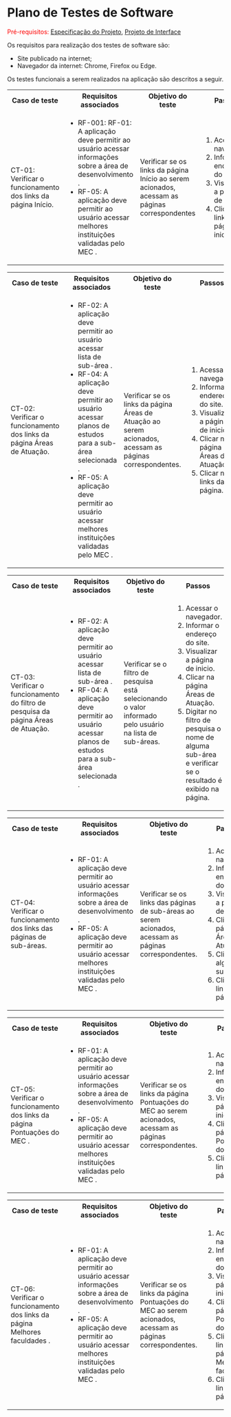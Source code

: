 
# Plano de Testes de Software

<span style="color:red">Pré-requisitos: <a href="https://github.com/ICEI-PUC-Minas-PMV-ADS/PMV-ADS-2024-1-E1-Proj-Direcionamento-Profissional/blob/main/documentos/02-Especificação%20do%20Projeto.md"> Especificação do Projeto</a></span>, <a href="https://github.com/ICEI-PUC-Minas-PMV-ADS/PMV-ADS-2024-1-E1-Proj-Direcionamento-Profissional/blob/main/documentos/04-Projeto%20de%20Interface.md"> Projeto de Interface</a>

Os requisitos para realização dos testes de software são:
<ul><li>Site publicado na internet;</li>
<li>Navegador da internet: Chrome, Firefox ou Edge.</li>
</ul>

Os testes funcionais a serem realizados na aplicação são descritos a seguir.

<table>
 <tr>
  <th>Caso de teste</th>
  <th>Requisitos associados</th>
  <th>Objetivo do teste</th>
  <th>Passos</th>
  <th>Critérios de êxito</th>
  <th>Responsável</th>
 </tr>
 <tr>
  <td>CT-01: Verificar o funcionamento dos links da página Início.
</td>
  <td>
   <ul>
    <li>RF-001:	RF-01: A aplicação deve permitir ao usuário acessar informações sobre a área de desenvolvimento
.</li>
   <li>RF-05: A aplicação deve permitir ao usuário acessar melhores instituições validadas pelo MEC
.</li>
   </ul>
  </td>
  <td>Verificar se os links da página Início ao serem acionados, acessam as páginas correspondentes</td>
  <td>
   <ol>
    <li>Acessar o navegador.</li>
    <li>Informar o endereço do site.</li>
    <li>Visualizar a página de inicio.</li>
    <li>Clicar nos links da página de inicio.</li>
   </ol>
   </td>
  <td>Todos os links da página Início devem encaminhar os usuários para as páginas descritas.</td>
  <td>Cristhiane Maria Assi  e Karina Reis </td>
 </tr>
</table>

<table>
 <tr>
  <th>Caso de teste</th>
  <th>Requisitos associados</th>
  <th>Objetivo do teste</th>
  <th>Passos</th>
  <th>Critérios de êxito</th>
  <th>Responsável</th>
 </tr>
 <tr>
  <td>CT-02: Verificar o funcionamento dos links da página Áreas de Atuação.
</td>
  <td>
   <ul>
   <li>RF-02: A aplicação deve permitir ao usuário acessar lista de sub-área
.</li>
    <li>RF-04: A aplicação deve permitir ao usuário acessar planos de estudos para a sub-área selecionada
.</li>
    <li>RF-05: A aplicação deve permitir ao usuário acessar melhores instituições validadas pelo MEC
.</li>
   </ul>
  </td>
  <td>Verificar se os links da página Áreas de Atuação ao serem acionados, acessam as páginas correspondentes.</td>
  <td>
   <ol>
    <li>Acessar o navegador.</li>
    <li>Informar o endereço do site.</li>
    <li>Visualizar a página de inicio.</li>
    <li>Clicar na página Áreas de Atuação.</li>
    <li>Clicar nos links da página.</li>
   </ol>
   </td>
  <td>Todos os links da página Áreas de Atuação devem encaminhar os usuários para as páginas de sub-áreas.</td>
  <td>Cristhiane Maria Assi e Victor Emanuel de Souza.</td>
 </tr>
</table>

 <table>
 <tr>
  <th>Caso de teste</th>
  <th>Requisitos associados</th>
  <th>Objetivo do teste</th>
  <th>Passos</th>
  <th>Critérios de êxito</th>
  <th>Responsável</th>
 </tr>
 <tr>
  <td>CT-03: Verificar o funcionamento do filtro de pesquisa da página Áreas de Atuação.
</td>
  <td>
   <ul>
    <li>RF-02: A aplicação deve permitir ao usuário acessar lista de sub-área
.</li>
   <li>RF-04: A aplicação deve permitir ao usuário acessar planos de estudos para a sub-área selecionada
.</li>
   </ul>
  </td>
  <td>Verificar se o filtro de pesquisa está selecionando o valor informado pelo usuário na lista de sub-áreas.</td>
  <td>
   <ol>
    <li>Acessar o navegador.</li>
    <li>Informar o endereço do site.</li>
    <li>Visualizar a página de inicio.</li>
    <li>Clicar na página Áreas de Atuação.</li>
    <li> Digitar no filtro de pesquisa o nome de alguma sub-área e verificar se o resultado é exibido na página.</li>
   </ol>
   </td>
  <td>Os dados inseridos no filtro de pesquisa devem mostrar as sub-áreas que tem o nome ou descrição contendo o conteúdo informado pelo usuário.</td>
  <td>Cristhiane Maria Assi e Victor Emanuel de Souza.</td>
 </tr>
</table>

<table>
 <tr>
  <th>Caso de teste</th>
  <th>Requisitos associados</th>
  <th>Objetivo do teste</th>
  <th>Passos</th>
  <th>Critérios de êxito</th>
  <th>Responsável</th>
 </tr>
 <tr>
  <td>CT-04: Verificar o funcionamento dos links das páginas de sub-áreas.
</td>
  <td>
   <ul>
    <li>RF-01: A aplicação deve permitir ao usuário acessar informações sobre a área de desenvolvimento
.</li>
   <li>RF-05: A aplicação deve permitir ao usuário acessar melhores instituições validadas pelo MEC
.</li>
   </ul>
  </td>
  <td>Verificar se os links das páginas de sub-áreas ao serem acionados, acessam as páginas correspondentes.</td>
  <td>
   <ol>
    <li>Acessar o navegador.</li>
    <li>Informar o endereço do site.</li>
    <li>Visualizar a página de inicio.</li>
    <li>Clicar na página Áreas de Atuação.</li>
    <li>Clicar em alguma sub-área.</li>
    <li>Clicar nos links da página.</li>
   </ol>
   </td>
  <td>Todos os links da página de sub-áreas devem encaminhar os usuários para as páginas correspondentes.</td>
  <td>Cristhiane Maria Assi e Victor Emanuel de Souza.</td>
 </tr>
</table>

<table>
 <tr>
  <th>Caso de teste</th>
  <th>Requisitos associados</th>
  <th>Objetivo do teste</th>
  <th>Passos</th>
  <th>Critérios de êxito</th>
  <th>Responsável</th>
 </tr>
 <tr>
  <td>CT-05: Verificar o funcionamento dos links da página Pontuações do MEC
.
</td>
  <td>
   <ul>
    <li>RF-01: A aplicação deve permitir ao usuário acessar informações sobre a área de desenvolvimento
.</li>
   <li>RF-05: A aplicação deve permitir ao usuário acessar melhores instituições validadas pelo MEC
.</li>
   </ul>
  </td>
  <td>Verificar se os links da página Pontuações do MEC ao serem acionados, acessam as páginas correspondentes.</td>
  <td>
   <ol>
    <li>Acessar o navegador.</li>
    <li>Informar o endereço do site.</li>
    <li>Visualizar a página de inicio.</li>
    <li>Clicar na página Pontuações do MEC.</li>
    <li>Clicar nos links da página.</li>
   </ol>
   </td>
  <td>Verificar se os links das página Pontuações do MEC ao serem acionados, acessam as páginas correspondentes.</td>
  <td>Ana Clara Dunningham, Ana Izabel de Sá Carvalho</td>
 </tr>
</table>

<table>
 <tr>
  <th>Caso de teste</th>
  <th>Requisitos associados</th>
  <th>Objetivo do teste</th>
  <th>Passos</th>
  <th>Critérios de êxito</th>
  <th>Responsável</th>
 </tr>
 <tr>
  <td>CT-06: Verificar o funcionamento dos links da página Melhores faculdades
.
</td>
  <td>
   <ul>
    <li>RF-01: A aplicação deve permitir ao usuário acessar informações sobre a área de desenvolvimento
.</li>
   <li>RF-05: A aplicação deve permitir ao usuário acessar melhores instituições validadas pelo MEC
.</li>
   </ul>
  </td>
  <td>Verificar se os links da página Pontuações do MEC ao serem acionados, acessam as páginas correspondentes.</td>
  <td>
   <ol>
    <li>Acessar o navegador.</li>
    <li>Informar o endereço do site.</li>
    <li>Visualizar a página de inicio.</li>
    <li>Clicar na página Pontuações do MEC.</li>
    <li>Clicar no link para página Melhores faculdades.</li>
    <li>Clicar nos links da página.</li>
   </ol>
   </td>
  <td>Verificar se os links das página Melhores faculdades ao serem acionados, acessam as páginas correspondentes.</td>
  <td>Ana Clara Dunningham, Ana Izabel de Sá Carvalho</td>
 </tr>
</table>
